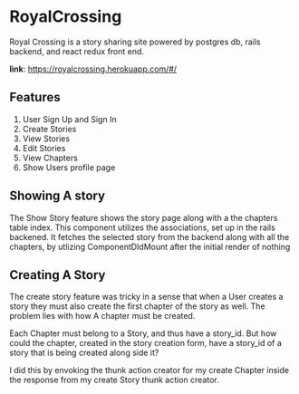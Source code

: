 # RoyalCrossing

Royal Crossing is a story sharing site powered by postgres db, rails backend, and react redux front end. 

__link__: https://royalcrossing.herokuapp.com/#/


## Features

1. User Sign Up and Sign In
1. Create Stories
1. View Stories
1. Edit Stories
1. View Chapters
1. Show Users profile page


## Showing A story
The Show Story feature shows the story page  along with a the chapters table index. This component utilizes the associations, set up in the rails backened. It fetches the selected story from the backend along with all the chapters, by utlizing ComponentDIdMount after the initial render of nothing

## Creating A Story
The create story feature was tricky in a sense that when a User creates a story they must also create the first chapter of the story as well. The problem lies with how A chapter must be created. 

Each Chapter must belong to a Story, and thus have a story_id. But how could the chapter, created in the story creation form, have a story_id of a story that is being created along side it?

I did this by envoking the thunk action creator for my create Chapter inside the response from my create Story thunk action creator.











